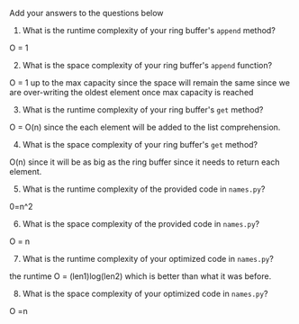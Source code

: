 Add your answers to the questions below 

1. What is the runtime complexity of your ring buffer's `append` method?

O = 1

2. What is the space complexity of your ring buffer's `append` function?

O = 1 up to the max capacity since the space will remain the same since we are over-writing the oldest element once max capacity is reached

3. What is the runtime complexity of your ring buffer's `get` method?

O = O(n) since the each element will be added to the list comprehension.

4. What is the space complexity of your ring buffer's `get` method?

O(n) since it will be as big as the ring buffer since it needs to return each element.

5. What is the runtime complexity of the provided code in `names.py`?

0=n^2

6. What is the space complexity of the provided code in `names.py`?

O = n 

7. What is the runtime complexity of your optimized code in `names.py`?

the runtime O = (len1)log(len2) which is better than what it was before.

8. What is the space complexity of your optimized code in `names.py`?

O =n 
